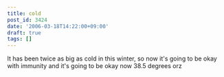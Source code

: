 ```yaml
---
title: cold
post_id: 3424
date: '2006-03-18T14:22:00+09:00'
draft: true
tags: []
---
```


It has been twice as big as cold in this winter, so now it's going to be okay with immunity and it's going to be okay now 38.5 degrees orz
